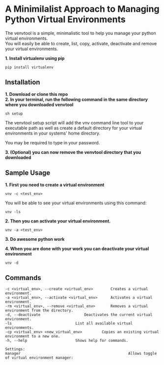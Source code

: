 # A Minimilalist Approach to Managing Python Virtual Environments 
<p>The venvtool is a simple, minimalistic tool to help you manage your 
python virtual environments.<br>
You will easily be able to create, list, copy, activate, deactivate and remove your virtual environments.</p>

**1. Install virtualenv using pip**
```
pip install virtualenv
```

## Installation
**1. Download or clone this repo**<br>
**2. In your terminal, run the following command in the same directory where you downloaded venvtool**
```
sh setup
```
<p>The venvtool setup script will add the vnv command line tool to your executable path
as well as create a default directory for your virtual environments in your systems'
home directory.</p>
You may be required to type in your password.<br>

**3. (Optional) you can now remove the venvtool directory that you downloaded**

## Sample Usage
**1. First you need to create a virtual environment**
```
vnv -c <test_env>
```

You will be able to see your virtual environments using this command:
```
vnv -ls
```

**2. Then you can activate your virtual environment.**
```
vnv -a <test_env>
```

**3. Do awesome python work**

**4. When you are done with your work you can deactivate your virtual environment**
```
vnv -d
```


## Commands
```
-c <virtual_env>, --create <virtual_env>		Creates a virtual environment. 
-a <virtual_env>, --activate <virtual_env>		Activates a virtual environment. 
-rm <virtual_env>, --remove <virtual_env>		Removes a virtual environment from the directory.
-d, --deactivate					Deactivates the current virtual environment.
-ls 							List all available virtual environments.
-cp <virtual_env> <new_virtual_env>			Copies an existing virtual environment to a new one.
-h, --help						Shows help for commands.

Settings:
manager                                                 Allows toggle of virtual environment manager:
```

